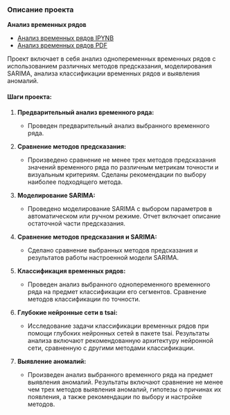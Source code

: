 ### Описание проекта

**Анализ временных рядов**
- [Анализ временных рядов IPYNB](https://github.com/v-onuphrienko/MOMO_TImeSeries/blob/main/ВР_Итоговый_проект_Onufrienko_V_I.ipynb)  
- [Анализ временных рядов PDF](https://github.com/v-onuphrienko/MOMO_TImeSeries/blob/main/ВР_Итоговый_проект_Onufrienko_V_I.pdf)



Проект включает в себя анализ однопеременных временных рядов с использованием различных методов предсказания, моделирования SARIMA, анализа классификации временных рядов и выявления аномалий. 

#### Шаги проекта:

1. **Предварительный анализ временного ряда:**
   - Проведен предварительный анализ выбранного временного ряда.

2. **Сравнение методов предсказания:**
   - Произведено сравнение не менее трех методов предсказания значений временного ряда по различным метрикам точности и визуальным критериям. Сделаны рекомендации по выбору наиболее подходящего метода.

3. **Моделирование SARIMA:**
   - Проведено моделирование SARIMA с выбором параметров в автоматическом или ручном режиме. Отчет включает описание остаточной части предсказания.

4. **Сравнение методов предсказания и SARIMA:**
   - Сделано сравнение выбранных методов предсказания и результатов работы настроенной модели SARIMA.

5. **Классификация временных рядов:**
   - Проведен анализ выбранного однопеременного временного ряда на предмет классификации его сегментов. Сравнение методов классификации по точности.

6. **Глубокие нейронные сети в tsai:**
   - Исследование задачи классификации временных рядов при помощи глубоких нейронных сетей в пакете tsai. Результаты анализа включают рекомендованную архитектуру нейронной сети, сравненную с другими методами классификации.

7. **Выявление аномалий:**
   - Произведен анализ выбранного временного ряда на предмет выявления аномалий. Результаты включают сравнение не менее чем трех методов выявления аномалий, гипотезы о причинах их появления, а также рекомендации по выбору и настройке методов.
